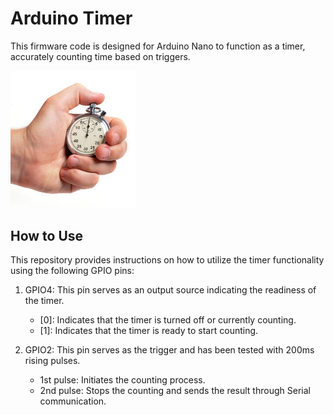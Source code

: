 # Arduino Timer

This firmware code is designed for Arduino Nano to function as a timer, accurately counting time based on triggers.

<img src="/img/timer.jpeg" width="200">

## How to Use

This repository provides instructions on how to utilize the timer functionality using the following GPIO pins:

1. GPIO4: This pin serves as an output source indicating the readiness of the timer.

   - [0]: Indicates that the timer is turned off or currently counting.
   - [1]: Indicates that the timer is ready to start counting.
  
2. GPIO2: This pin serves as the trigger and has been tested with 200ms rising pulses.

   - 1st pulse: Initiates the counting process.
   - 2nd pulse: Stops the counting and sends the result through Serial communication.
